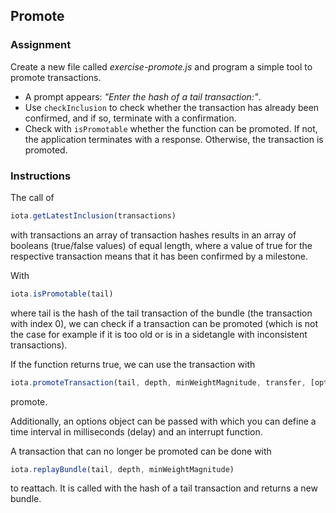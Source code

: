 ## Promote

### Assignment

Create a new file called *exercise-promote.js* and program a simple tool to promote transactions.

- A prompt appears: *"Enter the hash of a tail transaction:"*.
- Use `checkInclusion` to check whether the transaction has already been confirmed, and if so, terminate with a confirmation.
- Check with `isPromotable` whether the function can be promoted. If not, the application terminates with a response. Otherwise, the transaction is promoted.

### Instructions

The call of 
```javascript
iota.getLatestInclusion(transactions)
``` 
with transactions an array of transaction hashes results in an array of booleans (true/false values) of equal length, where a value of true for the respective transaction means that it has been confirmed by a milestone.

With 
```javascript
iota.isPromotable(tail)
``` 
where tail is the hash of the tail transaction of the bundle (the transaction with index 0), we can check if a transaction can be promoted (which is not the case for example if it is too old or is in a sidetangle with inconsistent transactions). 

If the function returns true, we can use the transaction with
```javascript
iota.promoteTransaction(tail, depth, minWeightMagnitude, transfer, [options])
``` 
promote. 

Additionally, an options object can be passed with which you can define a time interval in milliseconds (delay) and an interrupt function.

A transaction that can no longer be promoted can be done with
```javascript
iota.replayBundle(tail, depth, minWeightMagnitude)
```
to reattach. It is called with the hash of a tail transaction and returns a new bundle.